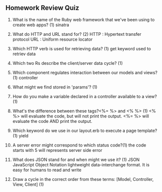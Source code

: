 ## Homework Review Quiz
1. What is the name of the Ruby web framework that we've been using to create web apps? (1)
    sinatra
2. What do HTTP and URL stand for? (2)
    HTTP : Hypertext transfer protocol
    URL : Uniform resource locator

3. Which HTTP verb is used for retrieving data? (1)
    get keyword used to retriev data
4. Which two Rs describe the client/server data cycle? (1)

5. Which component regulates interaction between our models and views? (1)
    controller
6. What might we find stored in 'params'? (1)

7. How do you make a variable declared in a controller available to a view? (1)
8. What's the difference between these tags?<%= %> and <% %> (1)
    <% %> will evaluate the code, but will not print the output.
    <%= %> will evaluate the code AND print the output.
9. Which keyword do we use in our layout.erb to execute a page template? (1)
    yield
10. A server error might correspond to which status code?(1)
    the code starts with 5 will represents server side error

11. What does JSON stand for and when might we use it? (1)
    JSON JavaScript Object Notation
    lightweight data-interchange format. It is easy for humans to read and write
12. Draw a cycle in the correct order from these terms: [Model, Controller, View, Client]  (1)
